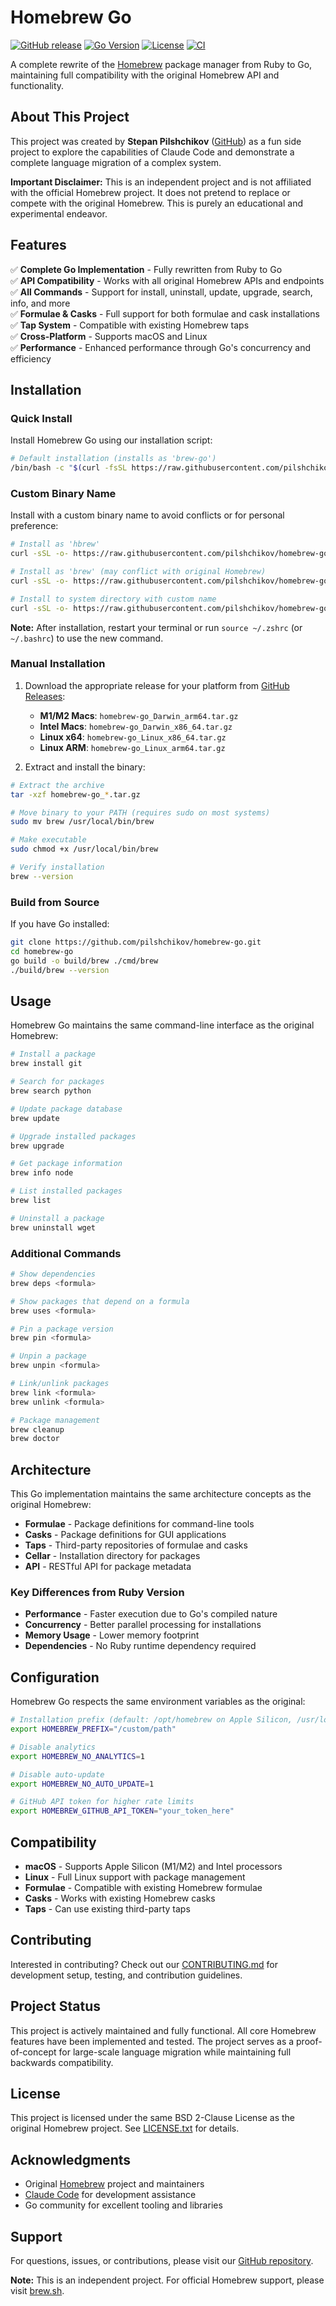 # Homebrew Go

[![GitHub release](https://img.shields.io/github/release/pilshchikov/homebrew-go.svg)](https://github.com/pilshchikov/homebrew-go/releases)
[![Go Version](https://img.shields.io/github/go-mod/go-version/pilshchikov/homebrew-go)](https://github.com/pilshchikov/homebrew-go)
[![License](https://img.shields.io/github/license/pilshchikov/homebrew-go)](https://github.com/pilshchikov/homebrew-go/blob/HEAD/LICENSE.txt)
[![CI](https://github.com/pilshchikov/homebrew-go/workflows/CI/badge.svg)](https://github.com/pilshchikov/homebrew-go/actions)

A complete rewrite of the [Homebrew](https://brew.sh) package manager from Ruby to Go, maintaining full compatibility with the original Homebrew API and functionality.

## About This Project

This project was created by **Stepan Pilshchikov** ([GitHub](https://github.com/pilshchikov)) as a fun side project to explore the capabilities of Claude Code and demonstrate a complete language migration of a complex system.

**Important Disclaimer:** This is an independent project and is not affiliated with the official Homebrew project. It does not pretend to replace or compete with the original Homebrew. This is purely an educational and experimental endeavor.

## Features

✅ **Complete Go Implementation** - Fully rewritten from Ruby to Go  
✅ **API Compatibility** - Works with all original Homebrew APIs and endpoints  
✅ **All Commands** - Support for install, uninstall, update, upgrade, search, info, and more  
✅ **Formulae & Casks** - Full support for both formulae and cask installations  
✅ **Tap System** - Compatible with existing Homebrew taps  
✅ **Cross-Platform** - Supports macOS and Linux  
✅ **Performance** - Enhanced performance through Go's concurrency and efficiency  

## Installation

### Quick Install

Install Homebrew Go using our installation script:

```bash
# Default installation (installs as 'brew-go')
/bin/bash -c "$(curl -fsSL https://raw.githubusercontent.com/pilshchikov/homebrew-go/main/install.sh)"
```

### Custom Binary Name

Install with a custom binary name to avoid conflicts or for personal preference:

```bash
# Install as 'hbrew'
curl -sSL -o- https://raw.githubusercontent.com/pilshchikov/homebrew-go/main/install.sh | bash -s -- --name hbrew

# Install as 'brew' (may conflict with original Homebrew)
curl -sSL -o- https://raw.githubusercontent.com/pilshchikov/homebrew-go/main/install.sh | bash -s -- --name brew

# Install to system directory with custom name
curl -sSL -o- https://raw.githubusercontent.com/pilshchikov/homebrew-go/main/install.sh | bash -s -- --name brewgo --dir /usr/local/bin
```

**Note:** After installation, restart your terminal or run `source ~/.zshrc` (or `~/.bashrc`) to use the new command.

### Manual Installation

1. Download the appropriate release for your platform from [GitHub Releases](https://github.com/pilshchikov/homebrew-go/releases):
   - **M1/M2 Macs**: `homebrew-go_Darwin_arm64.tar.gz`
   - **Intel Macs**: `homebrew-go_Darwin_x86_64.tar.gz`
   - **Linux x64**: `homebrew-go_Linux_x86_64.tar.gz`
   - **Linux ARM**: `homebrew-go_Linux_arm64.tar.gz`

2. Extract and install the binary:

```bash
# Extract the archive
tar -xzf homebrew-go_*.tar.gz

# Move binary to your PATH (requires sudo on most systems)
sudo mv brew /usr/local/bin/brew

# Make executable
sudo chmod +x /usr/local/bin/brew

# Verify installation
brew --version
```

### Build from Source

If you have Go installed:

```bash
git clone https://github.com/pilshchikov/homebrew-go.git
cd homebrew-go
go build -o build/brew ./cmd/brew
./build/brew --version
```

## Usage

Homebrew Go maintains the same command-line interface as the original Homebrew:

```bash
# Install a package
brew install git

# Search for packages
brew search python

# Update package database
brew update

# Upgrade installed packages
brew upgrade

# Get package information
brew info node

# List installed packages
brew list

# Uninstall a package
brew uninstall wget
```

### Additional Commands

```bash
# Show dependencies
brew deps <formula>

# Show packages that depend on a formula
brew uses <formula>

# Pin a package version
brew pin <formula>

# Unpin a package
brew unpin <formula>

# Link/unlink packages
brew link <formula>
brew unlink <formula>

# Package management
brew cleanup
brew doctor
```

## Architecture

This Go implementation maintains the same architecture concepts as the original Homebrew:

- **Formulae** - Package definitions for command-line tools
- **Casks** - Package definitions for GUI applications
- **Taps** - Third-party repositories of formulae and casks
- **Cellar** - Installation directory for packages
- **API** - RESTful API for package metadata

### Key Differences from Ruby Version

- **Performance** - Faster execution due to Go's compiled nature
- **Concurrency** - Better parallel processing for installations
- **Memory Usage** - Lower memory footprint
- **Dependencies** - No Ruby runtime dependency required

## Configuration

Homebrew Go respects the same environment variables as the original:

```bash
# Installation prefix (default: /opt/homebrew on Apple Silicon, /usr/local on Intel)
export HOMEBREW_PREFIX="/custom/path"

# Disable analytics
export HOMEBREW_NO_ANALYTICS=1

# Disable auto-update
export HOMEBREW_NO_AUTO_UPDATE=1

# GitHub API token for higher rate limits
export HOMEBREW_GITHUB_API_TOKEN="your_token_here"
```

## Compatibility

- **macOS** - Supports Apple Silicon (M1/M2) and Intel processors
- **Linux** - Full Linux support with package management
- **Formulae** - Compatible with existing Homebrew formulae
- **Casks** - Works with existing Homebrew casks
- **Taps** - Can use existing third-party taps

## Contributing

Interested in contributing? Check out our [CONTRIBUTING.md](CONTRIBUTING.md) for development setup, testing, and contribution guidelines.

## Project Status

This project is actively maintained and fully functional. All core Homebrew features have been implemented and tested. The project serves as a proof-of-concept for large-scale language migration while maintaining full backwards compatibility.

## License

This project is licensed under the same BSD 2-Clause License as the original Homebrew project. See [LICENSE.txt](LICENSE.txt) for details.

## Acknowledgments

- Original [Homebrew](https://brew.sh) project and maintainers
- [Claude Code](https://claude.ai/code) for development assistance
- Go community for excellent tooling and libraries

## Support

For questions, issues, or contributions, please visit our [GitHub repository](https://github.com/pilshchikov/homebrew-go).

**Note:** This is an independent project. For official Homebrew support, please visit [brew.sh](https://brew.sh).
